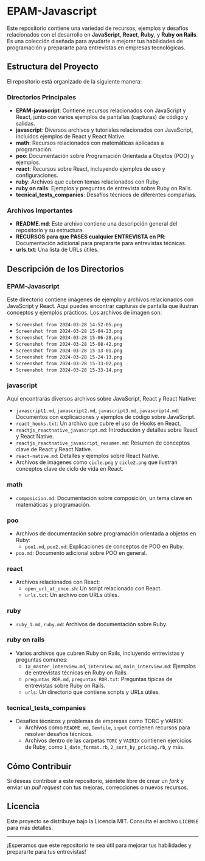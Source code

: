 # EPAM-Javascript

Este repositorio contiene una variedad de recursos, ejemplos y desafíos relacionados con el desarrollo en **JavaScript**, **React**, **Ruby**, y **Ruby on Rails**. Es una colección diseñada para ayudarte a mejorar tus habilidades de programación y prepararte para entrevistas en empresas tecnológicas.

## Estructura del Proyecto

El repositorio está organizado de la siguiente manera:

### Directorios Principales

- **EPAM-javascript**: Contiene recursos relacionados con JavaScript y React, junto con varios ejemplos de pantallas (capturas) de código y salidas.
- **javascript**: Diversos archivos y tutoriales relacionados con JavaScript, incluidos ejemplos de React y React Native.
- **math**: Recursos relacionados con matemáticas aplicadas a programación.
- **poo**: Documentación sobre Programación Orientada a Objetos (POO) y ejemplos.
- **react**: Recursos sobre React, incluyendo ejemplos de uso y configuraciones.
- **ruby**: Archivos que cubren temas relacionados con Ruby.
- **ruby on rails**: Ejemplos y preguntas de entrevista sobre Ruby on Rails.
- **tecnical_tests_companies**: Desafíos técnicos de diferentes compañías.

### Archivos Importantes

- **README.md**: Este archivo contiene una descripción general del repositorio y su estructura.
- **RECURSOS para que PASES cualquier ENTREVISTA en PR**: Documentación adicional para prepararte para entrevistas técnicas.
- **urls.txt**: Una lista de URLs útiles.

## Descripción de los Directorios

### EPAM-Javascript
Este directorio contiene imágenes de ejemplo y archivos relacionados con JavaScript y React. Aquí puedes encontrar capturas de pantalla que ilustran conceptos y ejemplos prácticos. Los archivos de imagen son:
- `Screenshot from 2024-03-28 14-52-05.png`
- `Screenshot from 2024-03-28 15-04-23.png`
- `Screenshot from 2024-03-28 15-06-28.png`
- `Screenshot from 2024-03-28 15-08-42.png`
- `Screenshot from 2024-03-28 15-13-01.png`
- `Screenshot from 2024-03-28 15-24-13.png`
- `Screenshot from 2024-03-28 15-33-02.png`
- `Screenshot from 2024-03-28 15-33-14.png`

### javascript
Aquí encontrarás diversos archivos sobre JavaScript, React y React Native:
- `javascript1.md`, `javascript2.md`, `javascript3.md`, `javascript4.md`: Documentos con explicaciones y ejemplos de código sobre JavaScript.
- `react_hooks.txt`: Un archivo que cubre el uso de Hooks en React.
- `reactjs_reactnative_javascript.md`: Introducción y detalles sobre React y React Native.
- `reactjs_reactnative_javascript_resumen.md`: Resumen de conceptos clave de React y React Native.
- `react-native.md`: Detalles y ejemplos sobre React Native.
- Archivos de imágenes como `cicle.png` y `cicle2.png` que ilustran conceptos clave de ciclo de vida en React.

### math
- `composicion.md`: Documentación sobre composición, un tema clave en matemáticas y programación.

### poo
- Archivos de documentación sobre programación orientada a objetos en Ruby:
  - `poo1.md`, `poo2.md`: Explicaciones de conceptos de POO en Ruby.
- `poo.md`: Documento adicional sobre POO en general.

### react
- Archivos relacionados con React:
  - `open_url_at_once.sh`: Un script relacionado con React.
  - `urls.txt`: Un archivo con URLs útiles.

### ruby
- `ruby_1.md`, `ruby.md`: Archivos de documentación sobre Ruby.

### ruby on rails
- Varios archivos que cubren Ruby on Rails, incluyendo entrevistas y preguntas comunes:
  - `1a_master_interview.md`, `interview.md`, `main_interview.md`: Ejemplos de entrevistas técnicas en Ruby on Rails.
  - `preguntas_ROR.md`, `preguntas_ROR.txt`: Preguntas típicas de entrevistas sobre Ruby on Rails.
  - `urls`: Un directorio que contiene scripts y URLs útiles.

### tecnical_tests_companies
- Desafíos técnicos y problemas de empresas como TORC y VAIRIX:
  - Archivos como `README.md`, `Gemfile`, `input` contienen recursos para resolver desafíos técnicos.
  - Archivos dentro de las carpetas `TORC` y `VAIRIX` contienen ejercicios de Ruby, como `1_date_format.rb`, `2_sort_by_pricing.rb`, y más.

## Cómo Contribuir

Si deseas contribuir a este repositorio, siéntete libre de crear un *fork* y enviar un *pull request* con tus mejoras, correcciones o nuevos recursos.

## Licencia

Este proyecto se distribuye bajo la Licencia MIT. Consulta el archivo `LICENSE` para más detalles.

---

¡Esperamos que este repositorio te sea útil para mejorar tus habilidades y prepararte para tus entrevistas!
